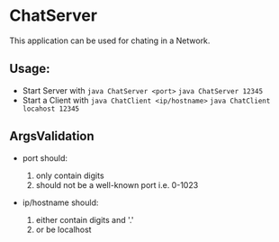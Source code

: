 # ChatServer
This application can be used for chating in a Network.
## Usage:
- Start Server with `java ChatServer <port>`
  `java ChatServer 12345`
- Start a Client with `java ChatClient <ip/hostname>`
  `java ChatClient locahost 12345`
## ArgsValidation
- port should:
   1. only contain digits
   2. should not be a well-known port i.e. 0-1023
     
- ip/hostname should:
   1. either contain digits and '.'
   2. or be localhost
